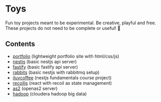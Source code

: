 # Toys 

Fun toy projects meant to be experimental. Be creative, playful and free. These projects do not need to be complete or useful! 🥳

## Contents
- [portfolio](https://github.com/svenkang/toys/tree/main/portfolio) (lightweight portfolio site with html/css/js)
- [nestjs](https://github.com/svenkang/toys/tree/main/nestjs) (basic nestjs api server)
- [fastify](https://github.com/svenkang/toys/tree/main/fastify) (basic fastify api server)
- [rabbits](https://github.com/svenkang/toys/tree/main/rabbits) (basic nestjs with rabbitmq setup)
- [iluvcoffee](https://github.com/svenkang/toys/tree/main/iluvcoffee) (nestjs fundamentals course project)
- [recoiljs](https://github.com/svenkang/toys/tree/main/todo-recoil) (react with recoil as state management)
- [as2](https://github.com/svenkang/toys/tree/main/openas2) (openas2 server)
- [hadoop](https://github.com/svenkang/toys/tree/main/hadoop) (cloudera hadoop big data)
